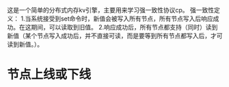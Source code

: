 这是一个简单的分布式内存kv引擎，主要用来学习强一致性协议cp。
强一致性定义：
1.当系统接受到set命令时，新值会被写入所有节点，所有节点写入后响应成功。在这期间，可以读取到旧值。
2.响应成功后，所有节点都支持（同时）读到新值（某个节点写入成功后，并不直接可读，而是要等到所有节点都写入后，才可读到新值。）。


# 节点上线或下线